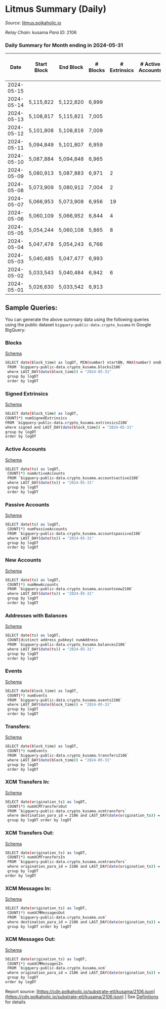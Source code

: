 # Litmus Summary (Daily)

_Source_: [litmus.polkaholic.io](https://litmus.polkaholic.io)

*Relay Chain*: kusama
*Para ID*: 2106



### Daily Summary for Month ending in 2024-05-31


| Date    | Start Block | End Block | # Blocks | # Extrinsics | # Active Accounts | # Passive Accounts | # New Accounts | # Addresses | # Events  | # Transfers ($USD) | # XCM Transfers In ($USD) | # XCM Transfers Out ($USD) | # XCM In | # XCM Out | Issues |
|---------|-------------|-----------|----------|--------------|-------------------|--------------------|----------------|-------------|-----------|--------------------|---------------------------|----------------------------|----------|-----------|--------|
| 2024-05-15 |  |  |  |  |  |  |  |  |  |   |   |   |  |  |  |
| 2024-05-14 | 5,115,822 | 5,122,820 | 6,999 |  |  |  |  | 13,857 | 14,002 |   |   |   |  |  |  |
| 2024-05-13 | 5,108,817 | 5,115,821 | 7,005 |  |  |  |  | 13,857 | 14,014 |   |   |   |  |  |  |
| 2024-05-12 | 5,101,808 | 5,108,816 | 7,009 |  |  |  |  | 13,857 | 14,022 |   |   |   |  |  |  |
| 2024-05-11 | 5,094,849 | 5,101,807 | 6,959 |  |  |  |  | 13,857 | 13,922 |   |   |   |  |  |  |
| 2024-05-10 | 5,087,884 | 5,094,848 | 6,965 |  |  |  |  | 13,857 | 13,937 |   |   |   |  |  |  |
| 2024-05-09 | 5,080,913 | 5,087,883 | 6,971 | 2 |  |  |  | 13,857 | 13,962 | 1 ($36.05) |   |   |  |  |  |
| 2024-05-08 | 5,073,909 | 5,080,912 | 7,004 | 2 |  |  |  | 13,857 | 14,024 |   |   |   |  |  |  |
| 2024-05-07 | 5,066,953 | 5,073,908 | 6,956 | 19 |  |  |  | 13,857 | 14,062 | 16 ($26.45) |   |   |  |  |  |
| 2024-05-06 | 5,060,109 | 5,066,952 | 6,844 | 4 |  |  |  | 13,873 | 13,716 |   |   |   |  |  |  |
| 2024-05-05 | 5,054,244 | 5,060,108 | 5,865 | 8 |  |  |  | 13,873 | 11,782 |   |   |   |  |  |  |
| 2024-05-04 | 5,047,478 | 5,054,243 | 6,766 |  |  |  |  | 13,874 | 13,535 |   |   |   |  |  |  |
| 2024-05-03 | 5,040,485 | 5,047,477 | 6,993 |  |  |  |  | 13,874 | 13,990 |   |   |   |  |  |  |
| 2024-05-02 | 5,033,543 | 5,040,484 | 6,942 | 6 |  |  |  | 13,873 | 13,939 | 4 ($281.90) |   |   |  |  |  |
| 2024-05-01 | 5,026,630 | 5,033,542 | 6,913 |  |  |  |  | 13,877 | 13,830 |   |   |   |  |  |  |

## Sample Queries:
You can generate the above summary data using the following queries using the public dataset `bigquery-public-data.crypto_kusama` in Google BigQuery:


### Blocks 

[Schema](https://github.com/colorfulnotion/substrate-etl/blob/main/schema/blocks.json)

```bash
SELECT date(block_time) as logDT, MIN(number) startBN, MAX(number) endBN, COUNT(*) numBlocks 
 FROM `bigquery-public-data.crypto_kusama.blocks2106`  
 where LAST_DAY(date(block_time)) = "2024-05-31" 
 group by logDT 
 order by logDT
```

### Signed Extrinsics 

[Schema](https://github.com/colorfulnotion/substrate-etl/blob/main/schema/extrinsics.json)

```bash
SELECT date(block_time) as logDT, 
COUNT(*) numSignedExtrinsics 
FROM `bigquery-public-data.crypto_kusama.extrinsics2106`  
where signed and LAST_DAY(date(block_time)) = "2024-05-31" 
group by logDT 
order by logDT
```

### Active Accounts 

[Schema](https://github.com/colorfulnotion/substrate-etl/blob/main/schema/accountsactive.json)

```bash
SELECT date(ts) as logDT, 
 COUNT(*) numActiveAccounts 
 FROM `bigquery-public-data.crypto_kusama.accountsactive2106` 
 where LAST_DAY(date(ts)) = "2024-05-31" 
 group by logDT 
 order by logDT
```

### Passive Accounts 

[Schema](https://github.com/colorfulnotion/substrate-etl/blob/main/schema/accountspassive.json)

```bash
SELECT date(ts) as logDT, 
 COUNT(*) numPassiveAccounts 
 FROM `bigquery-public-data.crypto_kusama.accountspassive2106` 
 where LAST_DAY(date(ts)) = "2024-05-31" 
 group by logDT 
 order by logDT
```

### New Accounts 

[Schema](https://github.com/colorfulnotion/substrate-etl/blob/main/schema/accountsnew.json)

```bash
SELECT date(ts) as logDT, 
 COUNT(*) numNewAccounts 
 FROM `bigquery-public-data.crypto_kusama.accountsnew2106` 
 where LAST_DAY(date(ts)) = "2024-05-31" 
 group by logDT
 order by logDT
```

### Addresses with Balances 

[Schema](https://github.com/colorfulnotion/substrate-etl/blob/main/schema/balances.json)

```bash
SELECT date(ts) as logDT,
 COUNT(distinct address_pubkey) numAddress 
 FROM `bigquery-public-data.crypto_kusama.balances2106` 
 where LAST_DAY(date(ts)) = "2024-05-31" 
 group by logDT 
 order by logDT
```

### Events 

[Schema](https://github.com/colorfulnotion/substrate-etl/blob/main/schema/events.json)

```bash
SELECT date(block_time) as logDT, 
 COUNT(*) numEvents 
 FROM `bigquery-public-data.crypto_kusama.events2106` 
 where LAST_DAY(date(block_time)) = "2024-05-31" 
 group by logDT 
 order by logDT
```

### Transfers:

[Schema](https://github.com/colorfulnotion/substrate-etl/blob/main/schema/transfers.json)

```bash
SELECT date(block_time) as logDT, 
 COUNT(*) numEvents 
 FROM `bigquery-public-data.crypto_kusama.transfers2106` 
 where LAST_DAY(date(block_time)) = "2024-05-31" 
 group by logDT 
 order by logDT
```

### XCM Transfers In: 

[Schema](https://github.com/colorfulnotion/substrate-etl/blob/main/schema/xcmtransfers.json)

```bash
SELECT date(origination_ts) as logDT, 
 COUNT(*) numXCMTransfersOut 
 FROM `bigquery-public-data.crypto_kusama.xcmtransfers` 
 where destination_para_id = 2106 and LAST_DAY(date(origination_ts)) = "2024-05-31" 
 group by logDT order by logDT
```

### XCM Transfers Out: 

[Schema](https://github.com/colorfulnotion/substrate-etl/blob/main/schema/xcmtransfers.json)

```bash
SELECT date(origination_ts) as logDT, 
 COUNT(*) numXCMTransfersIn 
 FROM `bigquery-public-data.crypto_kusama.xcmtransfers` 
 where origination_para_id = 2106 and LAST_DAY(date(origination_ts)) = "2024-05-31" 
 group by logDT 
order by logDT
```

### XCM Messages In: 

[Schema](https://github.com/colorfulnotion/substrate-etl/blob/main/schema/xcm.json)

```bash
SELECT date(origination_ts) as logDT, 
 COUNT(*) numXCMMessagesOut 
 FROM `bigquery-public-data.crypto_kusama.xcm` 
 where destination_para_id = 2106 and LAST_DAY(date(origination_ts)) = "2024-05-31" 
 group by logDT order by logDT
```

### XCM Messages Out: 

[Schema](https://github.com/colorfulnotion/substrate-etl/blob/main/schema/xcm.json)

```bash
SELECT date(origination_ts) as logDT, 
 COUNT(*) numXCMMessagesIn 
 FROM `bigquery-public-data.crypto_kusama.xcm` 
 where origination_para_id = 2106 and LAST_DAY(date(origination_ts)) = "2024-05-31" 
 group by logDT 
order by logDT
```


Report source: [https://cdn.polkaholic.io/substrate-etl/kusama/2106.json](https://cdn.polkaholic.io/substrate-etl/kusama/2106.json) | See [Definitions](/DEFINITIONS.md) for details
